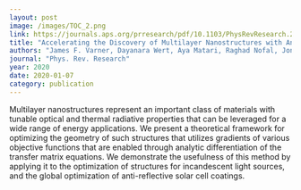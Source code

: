```yaml
---
layout: post
image: /images/TOC_2.png
link: https://journals.aps.org/prresearch/pdf/10.1103/PhysRevResearch.2.013018
title: "Accelerating the Discovery of Multilayer Nanostructures with Analytic Differentiation of the Transfer Matrix Equation" 
authors: "James F. Varner, Dayanara Wert, Aya Matari, Raghad Nofal, Jonathan J. Foley IV" 
journal: "Phys. Rev. Research"
year: 2020
date: 2020-01-07
category: publication
---
```

Multilayer nanostructures represent an important class of materials with tunable optical and thermal radiative properties that can be leveraged for a wide range of energy applications. We present a theoretical framework for optimizing the geometry of such structures that utilizes gradients of various objective functions that are enabled through analytic differentiation of the transfer matrix equations. We demonstrate the usefulness of this method by applying it to the optimization of structures for incandescent light sources, and the global optimization of anti-reflective solar cell coatings.
